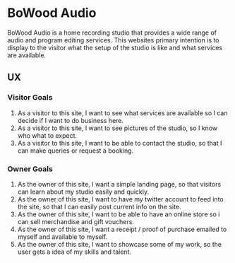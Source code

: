 # BoWood Audio

BoWood Audio is a home recording studio that provides a wide range of audio and program editing services. This websites primary intention is to display to the visitor what the setup of the studio is like and what services are available. 

## UX

### Visitor Goals

1. As a visitor to this site, I want to see what services are available so I can decide if I want to do business here.
2. As a visitor to this site, I want to see pictures of the studio, so I know who what to expect. 
3. As a visitor to this site, I want to be able to contact the studio, so that I can make queries or request a booking.

### Owner Goals

1. As the owner of this site, I want a simple landing page, so that visitors can learn about my studio easily and quickly.
2. As the owner of this site, I want to have my twitter account to feed into the site, so that I can easily post current info on the site.
3. As the owner of this site, I want to be able to have an online store so i can sell merchandise and gift vouchers.
4. As the owner of this site, I want a receipt / proof of purchase emailed to myself and available to myself.
5. As the owner of this site, I want to showcase some of my work, so the user gets a idea of my skills and talent.